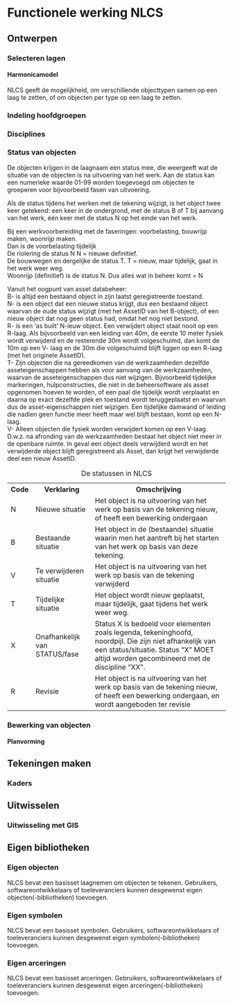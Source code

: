 # Functionele werking NLCS

## Ontwerpen

### Selecteren lagen

#### Harmonicamodel
NLCS geeft de mogelijkheid, om verschillende objecttypen samen op een laag te zetten, of om objecten per type op een laag te zetten.

### Indeling hoofdgroepen

### Disciplines
<div class="issue" data-number="310"></div>


### Status van objecten
De objecten krijgen in de laagnaam een status mee, die weergeeft wat de situatie van de objecten is na uitvoering van het werk. 
Aan de status kan een numerieke waarde 01-99 worden toegevoegd om objecten te groeperen voor bijvoorbeeld fasen van uitvoering.

Als de status tijdens het werken met de tekening wijzigt, is het object twee keer getekend: een keer in de ondergrond, met de status B of T bij aanvang van het werk, één keer met de status N op het einde van het werk.

<p class="aside" title="Toepassingsvoorbeelden">
Bij een werkvoorbereiding met de faseringen: voorbelasting, bouwrijp maken, woonrijp maken.
<br>Dan is de voorbelasting tijdelijk
<br>De riolering de status N N = nieuwe definitief.
<br>De bouwwegen en dergelijke de status T. T = nieuw, maar tijdelijk, gaat in het werk weer weg.
<br>Woonrijp (definitief) is de status N. Dus alles wat in beheer komt = N

Vanuit het oogpunt van asset databeheer:
<br>B- is altijd een bestaand object in zijn laatst geregistreerde toestand.
<br>
N- is een object dat een nieuwe status krijgt, dus een bestaand object waarvan de oude status wijzigt (met het AssetID van het B-object), of een nieuw object dat nog geen status had, omdat het nog niet bestond.
<br>
R- is een ‘as built’ N-ieuw object. Een verwijdert object staat nooit op een R-laag. Als bijvoorbeeld van een leiding van 40m, de eerste 10 meter fysiek wordt verwijderd en de resterende 30m wordt volgeschuimd, dan komt de 10m op een V- laag en de 30m die volgeschuimd blijft liggen op een R-laag (met het originele AssetID).
<br>
T- Zijn objecten die na gereedkomen van de werkzaamheden dezelfde asseteigenschappen hebben als voor aanvang van de werkzaamheden, waarvan de asseteigenschappen dus niet wijzigen. Bijvoorbeeld tijdelijke markeringen, hulpconstructies, die niet in de beheersoftware als asset opgenomen hoeven te worden, of een paal die tijdelijk wordt verplaatst en daarna op exact dezelfde plek en toestand wordt teruggeplaatst en waarvan dus de asset-eigenschappen niet wijzigen. Een tijdelijke damwand of leiding die nadien geen functie meer heeft maar wel blijft bestaan, komt op een N-laag.
<br>
V- Alleen objecten die fysiek worden verwijdert komen op een V-laag. D.w.z. na afronding van de werkzaamheden bestaat het object niet meer in de openbare ruimte. In geval een object deels verwijderd wordt en het verwijderde object blijft geregistreerd als Asset, dan krijgt het verwijderde deel een nieuw AssetID.
</p>




<table class="tabel3">
    <caption>De statussen in NLCS</caption>
    <tr>
        <th>Code</th>
        <th>Verklaring</th>
        <th>Omschrijving</th>
    </tr>
    <tr>
        <td>N</td>
        <td>Nieuwe situatie</td>
        <td>Het object is na uitvoering van het werk op basis van de tekening nieuw, of heeft een bewerking ondergaan</td>
    </tr>
    <tr>
        <td>B</td>
        <td>Bestaande situatie</td>
        <td>Het object in de (bestaande) situatie waarin men het aantreft bij het starten van het werk op basis van deze tekening.</td>
    </tr>
    <tr>
        <td>V</td>
        <td>Te verwijderen situatie</td>
        <td>Het object is na uitvoering van het werk op basis van de tekening verwijderd</td>
    </tr>
    <tr>
        <td>T</td>
        <td>Tijdelijke situatie</td>
        <td>Het object wordt nieuw geplaatst, maar tijdelijk, gaat tijdens het werk weer weg.</td>
    </tr>
    <tr>
        <td>X</td>
        <td>Onafhankelijk van STATUS/fase</td>
        <td>Status X is bedoeld voor elementen zoals legenda, tekeninghoofd, noordpijl. Die zijn niet afhankelijk van een status/situatie. Status “X” MOET altijd worden gecombineerd met de discipline “XX”.</td>
    </tr>
    <tr>
        <td>R</td>
        <td>Revisie</td>
        <td>Het object is na uitvoering van het werk op basis van de tekening nieuw, of heeft een bewerking ondergaan, en wordt aangeboden ter revisie</td>
    </tr>
</table>

### Bewerking van objecten


#### Planvorming

## Tekeningen maken


### Kaders
<div class="issue" data-number="309"></div> 

## Uitwisselen

### Uitwisseling met GIS





## Eigen bibliotheken

### Eigen objecten
NLCS bevat een basisset laagnemen om objecten te tekenen. Gebruikers, softwareontwikkelaars of toeleveranciers kunnen desgewenst eigen objecten(-bibliotheken) toevoegen. 

### Eigen symbolen
NLCS bevat een basisset symbolen. Gebruikers, softwareontwikkelaars of toeleveranciers kunnen desgewenst eigen symbolen(-bibliotheken) toevoegen. 

### Eigen arceringen
NLCS bevat een basisset arceringen. Gebruikers, softwareontwikkelaars of toeleveranciers kunnen desgewenst eigen arceringen(-bibliotheken) toevoegen. 
